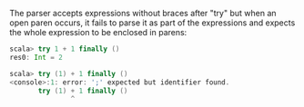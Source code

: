 The parser accepts expressions without braces after "try" but when an open paren occurs, it fails to parse it as part of the expressions and expects the whole expression to be enclosed in parens:

```scala
scala> try 1 + 1 finally ()
res0: Int = 2

scala> try (1) + 1 finally ()
<console>:1: error: ';' expected but identifier found.
       try (1) + 1 finally ()
               ^
```
